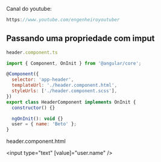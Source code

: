 Canal do youtube:

```js
https://www.youtube.com/engenheiroyoutuber
```

## Passando uma propriedade com imput

```js
header.component.ts

import { Component, OnInit } from '@angular/core';

@Component({
  selector: 'app-header',
  templateUrl: './header.component.html',
  styleUrls: ['./header.component.scss'],
})
export class HeaderComponent implements OnInit {
  constructor() {}

  ngOnInit(): void {}
  user = { name: 'Beto' };
}
```

header.component.html

<input type="text" [value]="user.name" />
